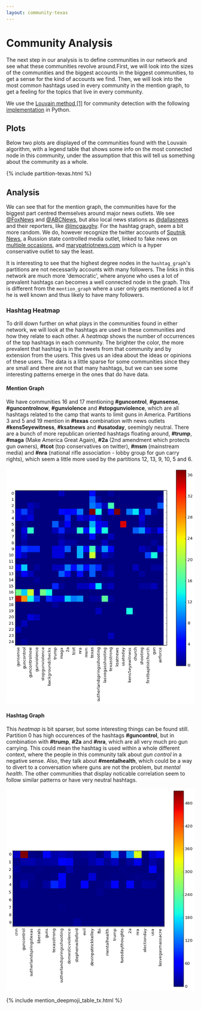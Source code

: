 ```yaml
---
layout: community-texas
---
```


# Community Analysis

The next step in our analysis is to define communities in our network and
see what these communities revolve around.First, we will look into the
sizes of the communities and the biggest accounts in the biggest communities,
to get a sense for the kind of accounts we find.
Then, we will look into the most common hashtags used in every community in
the mention graph, to get a feeling for the topics that live in every community.

We use the [Louvain method \[1\]](references) for community detection with
the following [implementation](https://github.com/taynaud/python-louvain) in
Python.

## Plots

Below two plots are displayed of the communities found with the Louvain
algorithm, with a legend table that shows some info on the most connected
node in this community, under the assumption that this will tell us something
about the community as a whole.



{% include partition-texas.html %}

## Analysis
We can see that for the mention graph, the communities have for the biggest part
centred themselves around major news outlets. We see
[@FoxNews](https://www.twitter.com/FoxNews)
and [@ABCNews](https://www.twitter.com/ABCNews),
but also local news stations as
[@dallasnews](https://www.twitter.com/dallasnews) and their reporters, like
[@lmcgaughy](https://www.twitter.com/lmcgaughy). For the hashtag graph, seem a bit more random.
We do, however recognize the twitter accounts of
[Sputnik News](https://www.twitter.com/SputnikInt), a Russion state
controlled media outlet, linked to fake news on
[multiple occasions](https://en.wikipedia.org/wiki/Fake_news_website), and
[marypatriotnews.com](https://www.twitter.com/marypatriotnews)
which is a hyper conservative outlet to say the least.

It is interesting
to see that the highest degree nodes in the `hashtag_graph`'s partitions are
not necessarily
accounts with many followers. The links in this network are much more
'democratic', where anyone who uses a lot of prevalent hashtags can becomes
a well connected node in the graph. This is different from the `mention_graph`
where a user only gets mentioned a lot if he is well known and thus likely
to have many followers.

###  Hashtag Heatmap

To drill down further on what plays in the communities found in either network,
we will look at the hashtags are used in these communities and how they relate
to each other. A *heatmap* shows the number of occurrences of the top hashtags in
each community. The brighter the color, the more prevalent that hashtag is in
the tweets from that community and by extension from the users. This gives us
an idea about the ideas or opinions of these users. The data is a little sparse
for some communities since they are small and there are not that many hashtags,
but we can see some interesting patterns emerge in the ones that do have data.

#### Mention Graph
We have communities 16 and 17 mentioning **#guncontrol**, **#gunsense**,
**#guncontrolnow**, **#gunviolence** and **#stopgunviolence**,
which are all hashtags related to the camp
that wants to limit guns in America. Partitions 3 and 5 and 19 mention in **#texas**
combination with news outlets **#kens5eyewitness**, **#ksatnews** and **#usatoday**,
seemingly neutral. There are a bunch of more republican oriented hashtags
floating around, **#trump**, **#maga** (Make America Great Again), **#2a** (2nd amendment
which protects gun owners), **#tcot** (top conservatives on twitter),
**#msm** (mainstream media) and **#nra** (national rifle association -
lobby group for gun carry rights), which seem a little more used by
the partitions 12, 13, 9, 10, 5 and 6.

<p align="center">
 <img src="images/mention_hashtag_heatmap_tx.png"/>
</p>

####  Hashtag Graph
This *heatmap* is bit sparser, but some interesting things can be found still.
Partition 0 has high occurences of the hashtags **#guncontrol**, but in
combination with **#trump**, **#2a** and **#nra**, which are all very much pro
gun carrying. This could mean the hashtag is used within a whole different
context, where the people in this community talk about *gun control* in a negative
sense. Also, they talk about **#mentalhealth**, which could be a way to divert
to a conversation where guns are not the problem, but *mental health*. The other
communities that display noticable correlation seem to follow similar patterns
or have very neutral hashtags.

<p align="center">
 <img src="images/hashtag_hashtag_heatmap_tx.png"/>
</p>


{% include mention_deepmoji_table_tx.html %}
